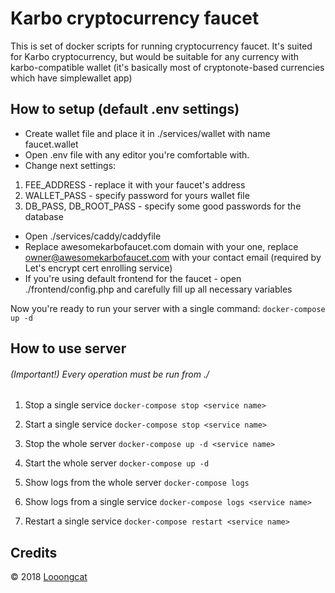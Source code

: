 # Karbo cryptocurrency faucet
This is set of docker scripts for running cryptocurrency faucet. It's suited for Karbo cryptocurrency, but would be suitable for any currency with karbo-compatible wallet (it's basically most of cryptonote-based currencies which have simplewallet app)

## How to setup (default .env settings)
- Create wallet file and place it in ./services/wallet with name faucet.wallet
- Open .env file with any editor you're comfortable with.
- Change next settings:
1. FEE_ADDRESS - replace it with your faucet's address
2. WALLET_PASS - specify password for yours wallet file
3. DB_PASS, DB_ROOT_PASS - specify some good passwords for the database
- Open ./services/caddy/caddyfile
- Replace awesomekarbofaucet.com domain with your one, replace owner@awesomekarbofaucet.com with your contact email (required by Let's encrypt cert enrolling service)
- If you're using default frontend for the faucet - open ./frontend/config.php and carefully fill up all necessary variables

Now you're ready to run your server with a single command: `docker-compose up -d`

## How to use server
###### (Important!) Every operation must be run from ./
1. Stop a single service
`docker-compose stop <service name>`

2. Start a single service
`docker-compose stop <service name>`

3. Stop the whole server
`docker-compose up -d <service name>`

4. Start the whole server
`docker-compose up -d`

5. Show logs from the whole server
`docker-compose logs`

6. Show logs from a single service
`docker-compose logs <service name>`

7. Restart a single service
`docker-compose restart <service name>`

## Credits
© 2018 [Looongcat](https://github.com/Looongcat)